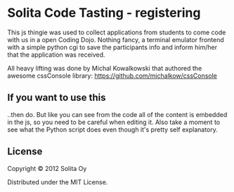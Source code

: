 # Solita Code Tasting - registering

This js thingie was used to collect applications from students to come code with us in a open Coding Dojo. Nothing fancy, a terminal emulator frontend with a simple python cgi to save the participants info and inform him/her that the application was received.

All heavy lifting was done by Michal Kowalkowski that authored the awesome cssConsole library: https://github.com/michalkow/cssConsole

## If you want to use this

..then do. But like you can see from the code all of the content is embedded in the js, so you need to be careful when editing it. Also take a moment to see what the Python script does even though it's pretty self explanatory.

## License

Copyright © 2012 Solita Oy

Distributed under the MIT License.